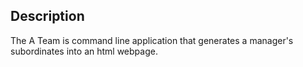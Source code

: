 ## Description

The A Team is command line application that generates a manager's subordinates into an html webpage.
